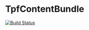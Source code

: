 TpfContentBundle
================

[![Build Status](https://travis-ci.org/digital-link/saferpay.svg)](https://travis-ci.org/digital-link/saferpay) 

